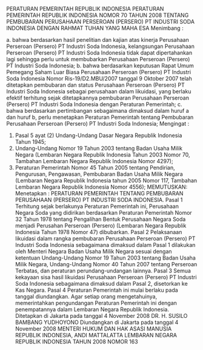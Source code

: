  PERATURAN PEMERINTAH REPUBLIK INDONESIA PERATURAN PEMERINTAH REPUBLIK INDONESIA NOMOR 70 TAHUN 2008 TENTANG PEMBUBARAN PERUSAHAAN PERSEROAN (PERSERO) PT INDUSTRI SODA INDONESIA
DENGAN RAHMAT TUHAN YANG MAHA ESA
Menimbang :

a. bahwa berdasarkan hasil penelitian dan kajian atas kinerja Perusahaan Perseroan (Persero) PT Industri Soda Indonesia, kelangsungan Perusahaan Perseroan (Persero) PT Industri Soda Indonesia tidak dapat dipertahankan lagi sehingga perlu untuk membubarkan Perusahaan Perseroan (Persero) PT Industri Soda Indonesia;
b. bahwa berdasarkan keputusan Rapat Umum Pemegang Saham Luar Biasa Perusahaan Perseroan (Persero) PT Industri Soda Indonesia Nomor Ris-19/D2.MBU/2007 tanggal 9 Oktober 2007 telah ditetapkan pembubaran dan status Perusahaan Perseroan (Persero) PT Industri Soda Indonesia sebagai perusahaan dalam likuidasi, yang berlaku efektif terhitung sejak ditetapkannya pembubaran Perusahaan Perseroan (Persero) PT Industri Soda Indonesia dengan Peraturan Pemerintah;
c. bahwa berdasarkan pertimbangan sebagaimana dimaksud dalam huruf a dan huruf b, perlu menetapkan Peraturan Pemerintah tentang Pembubaran Perusahaan Perseroan (Persero) PT Industri Soda Indonesia;
Mengingat :

1. Pasal 5 ayat (2) Undang-Undang Dasar Negara Republik Indonesia Tahun 1945;
2. Undang-Undang Nomor 19 Tahun 2003 tentang Badan Usaha Milik Negara (Lembaran Negara Republik Indonesia Tahun 2003 Nomor 70, Tambahan Lembaran Negara Republik Indonesia Nomor 4297);
3. Peraturan Pemerintah Nomor 45 Tahun 2005 tentang Pendirian, Pengurusan, Pengawasan, Pembubaran Badan Usaha Milik Negara (Lembaran Negara Republik Indonesia tahun 2005 Nomor 117, Tambahan Lembaran Negara Republik Indonesia Nomor 4556);
MEMUTUSKAN:
 Menetapkan : PERATURAN PEMERINTAH TENTANG PEMBUBARAN PERUSAHAAN (PERSERO) PT INDUSTRI SODA INDONESIA.
Pasal 1
Terhitung sejak berlakunya Peraturan Pemerintah ini, Perusahaan Negara Soda yang didirikan berdasarkan Peraturan Pemerintah Nomor 32 Tahun 1978 tentang Pengalihan Bentuk Perusahaan Negara Soda menjadi Perusahan Perseroan (Persero) (Lembaran Negara Republik Indonesia Tahun 1978 Nomor 47) dibubarkan.
Pasal 2
Pelaksanaan likuidasi dalam rangka pembubaran Perusahaan Perseroan (Persero) PT Industri Soda Indonesia sebagaimana dimaksud dalam Pasal 1 dilakukan oleh Menteri Negara Badan Usaha Milik Negara sesuai dengan ketentuan Undang-Undang Nomor 19 Tahun 2003 tentang Badan Usaha Milik Negara, Undang-Undang Nomor 40 Tahun 2007 tentang Perseroan Terbatas, dan peraturan perundang-undangan lainnya.
Pasal 3
Semua kekayaan sisa hasil likuidasi Perusahaan Perseroan (Persero) PT Industri Soda Indonesia sebagaimana dimaksud dalam Pasal 2, disetorkan ke Kas Negara.
Pasal 4
Peraturan Pemerintah ini mulai berlaku pada tanggal diundangkan.
Agar setiap orang mengetahuinya, memerintahkan pengundangan Peraturan Pemerintah ini dengan penempatannya dalam Lembaran Negara Republik Indonesia. Ditetapkan di Jakarta pada tanggal 4 November 2008 DR. H. SUSILO BAMBANG YUDHOYONO Diundangkan di Jakarta pada tanggal 4 November 2008 MENTERI HUKUM DAN HAK ASASI MANUSIA REPUBLIK INDONESIA, ANDI MATTALATTA LEMBARAN NEGARA REPUBLIK INDONESIA TAHUN 2008 NOMOR 163